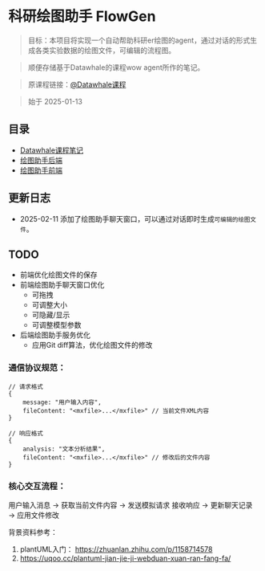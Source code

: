 # 科研绘图助手 FlowGen

> 目标：本项目将实现一个自动帮助科研er绘图的agent，通过对话的形式生成各类实验数据的绘图文件，可编辑的流程图。

> 顺便存储基于Datawhale的课程wow agent所作的笔记。

> 原课程链接：[@Datawhale课程](https://www.datawhale.cn/learn/summary/86)

> 始于 2025-01-13



## 目录

- [Datawhale课程笔记](./learning)
- [绘图助手后端](./backend)
- [绘图助手前端](./drawio-22.0.0)

## 更新日志

- 2025-02-11 添加了绘图助手聊天窗口，可以通过对话即时生成`可编辑的绘图文件`。

## TODO

- 前端优化绘图文件的保存
- 前端绘图助手聊天窗口优化
    - 可拖拽
    - 可调整大小
    - 可隐藏/显示
    - 可调整模型参数
- 后端绘图助手服务优化
    - 应用Git diff算法，优化绘图文件的修改


### 通信协议规范：

```
// 请求格式
{
    message: "用户输入内容",
    fileContent: "<mxfile>...</mxfile>" // 当前文件XML内容
}

// 响应格式
{
    analysis: "文本分析结果", 
    fileContent: "<mxfile>...</mxfile>" // 修改后的文件内容
}
```


### 核心交互流程：

用户输入消息 → 获取当前文件内容 → 发送模拟请求
接收响应 → 更新聊天记录 → 应用文件修改



背景资料参考：
1. plantUML入门：
https://zhuanlan.zhihu.com/p/1158714578
2. https://uqoo.cc/plantuml-jian-jie-ji-webduan-xuan-ran-fang-fa/
